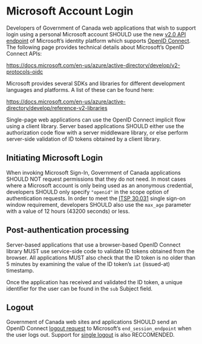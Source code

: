 # Microsoft Account Login

Developers of Government of Canada web applications that wish to support login
using a personal Microsoft account SHOULD use the new [v2.0 API
endpoint](https://docs.microsoft.com/en-us/azure/active-directory/develop/v2-overview)
of Microsoft’s identity platform which supports [OpenID
Connect](../protocols/OIDC-en.md). The following page provides technical details
about Microsoft’s OpenID Connect APIs:

<https://docs.microsoft.com/en-us/azure/active-directory/develop/v2-protocols-oidc>

Microsoft provides several SDKs and libraries for different development
languages and platforms. A list of these can be found here:

<https://docs.microsoft.com/en-us/azure/active-directory/develop/reference-v2-libraries>

Single-page web applications can use the OpenID Connect implicit flow using a
client library. Server based applications SHOULD either use the authorization
code flow with a server middleware library, or else perform server-side
validation of ID tokens obtained by a client library.

## Initiating Microsoft Login

When invoking Microsoft Sign-In, Government of Canada applications SHOULD NOT
request permissions that they do not need. In most cases where a Microsoft
account is only being used as an anonymous credential, developers SHOULD only
specify `"openid"` in the scope option of authentication requests. In order to
meet the [ITSP
30.031](https://cyber.gc.ca/en/guidance/user-authentication-guidance-information-technology-systems-itsp30031-v3)
single sign-on window requirement, developers SHOULD also use the `max_age`
parameter with a value of 12 hours (43200 seconds) or less.

## Post-authentication processing

Server-based applications that use a browser-based OpenID Connect library MUST
use service-side code to validate ID tokens obtained from the browser. All
applications MUST also check that the ID token is no older than 5 minutes by
examining the value of the ID token’s `iat` (issued-at) timestamp.

Once the application has received and validated the ID token, a unique
identifier for the user can be found in the `sub` Subject field.

## Logout

Government of Canada web sites and applications SHOULD send an OpenID Connect
[logout
request](https://docs.microsoft.com/en-us/azure/active-directory/develop/v2-protocols-oidc#send-a-sign-out-request)
to Microsoft’s `end_session_endpoint` when the user logs out. Support for
[single
logout](https://docs.microsoft.com/en-us/azure/active-directory/develop/v2-protocols-oidc#single-sign-out)
is also RECCOMENDED.
